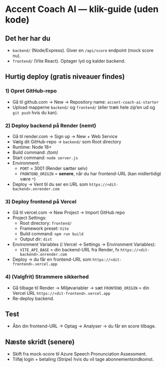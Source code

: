 # Accent Coach AI — klik-guide (uden kode)

## Det her har du
- `backend/` (Node/Express). Giver en `/api/score` endpoint (mock score nu).
- `frontend/` (Vite React). Optager lyd og kalder backend.

## Hurtig deploy (gratis niveauer findes)
### 1) Opret GitHub-repo
- Gå til github.com → New → Repository name: `accent-coach-ai-starter`
- Upload mapperne `backend/` og `frontend/` (eller træk hele zip’en ud og `git push` hvis du kan).

### 2) Deploy backend på Render (nemt)
- Gå til render.com → Sign up → New + Web Service
- Vælg dit GitHub-repo → `backend/` som Root directory
- Runtime: Node 18+
- Build command: *(tom)*
- Start command: `node server.js`
- Environment:
  - `PORT` = 3001 (Render sætter selv)
  - `FRONTEND_ORIGIN` = **senere**, når du har frontend-URL (kan midlertidigt være `*`)
- Deploy → Vent til du ser en URL som `https://<dit-backend>.onrender.com`

### 3) Deploy frontend på Vercel
- Gå til vercel.com → New Project → Import GitHub repo
- Project Settings:
  - Root directory: `frontend/`
  - Framework preset: `Vite`
  - Build command: `npm run build`
  - Output dir: `dist`
- Environment Variables (i Vercel → Settings → Environment Variables):
  - `VITE_API_BASE` = din backend-URL fra Render, fx `https://<dit-backend>.onrender.com`
- Deploy → du får en frontend-URL som `https://<dit-frontend>.vercel.app`

### 4) (Valgfrit) Strammere sikkerhed
- Gå tilbage til Render → Miljøvariabler → sæt `FRONTEND_ORIGIN` = din Vercel URL `https://<dit-frontend>.vercel.app`
- Re-deploy backend.

## Test
- Åbn din frontend-URL → Optag → Analyser → du får en score tilbage.

## Næste skridt (senere)
- Skift fra mock-score til Azure Speech Pronunciation Assessment.
- Tilføj login + betaling (Stripe) hvis du vil tage abonnementsindkomst.

